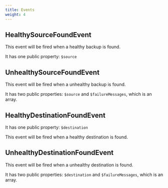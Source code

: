 ```yaml
---
title: Events
weight: 4
---
```


## HealthySourceFoundEvent

This event will be fired when a healthy backup is found.

It has one public property: `$source`

## UnhealthySourceFoundEvent

This event will be fired when a unhealthy backup is found.

It has two public properties: `$source` and `$failureMessages`, which is an array.


## HealthyDestinationFoundEvent

It has one public property: `$destination`

This event will be fired when a healthy destination is found.

## UnhealthyDestinationFoundEvent

This event will be fired when a unhealthy destination is found.

It has two public properties: `$destination` and `$failureMessages`, which is an array.
